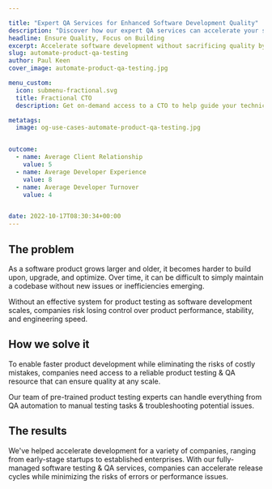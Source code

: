 ```yaml
---

title: "Expert QA Services for Enhanced Software Development Quality"
description: "Discover how our expert QA services can accelerate your software development process while ensuring top-notch quality. Partner with us to streamline testing, reduce errors, and enhance product performance."
headline: Ensure Quality, Focus on Building
excerpt: Accelerate software development without sacrificing quality by offloading the QA & testing process to pre-trained specialists that are ready to deploy on-demand.
slug: automate-product-qa-testing
author: Paul Keen
cover_image: automate-product-qa-testing.jpg

menu_custom:
  icon: submenu-fractional.svg
  title: Fractional CTO
  description: Get on-demand access to a CTO to help guide your technical vision, accelerate team-building, and improve development team operations.

metatags:
  image: og-use-cases-automate-product-qa-testing.jpg


outcome:
  - name: Average Client Relationship
    value: 5
  - name: Average Developer Experience
    value: 8
  - name: Average Developer Turnover
    value: 4


date: 2022-10-17T08:30:34+00:00
---
```


The problem
-----------

As a software product grows larger and older, it becomes harder to build upon, upgrade, and optimize. Over time, it can be difficult to simply maintain a codebase without new issues or inefficiencies emerging.

Without an effective system for product testing as software development scales, companies risk losing control over product performance, stability, and engineering speed.

How we solve it
---------------

To enable faster product development while eliminating the risks of costly mistakes, companies need access to a reliable product testing & QA resource that can ensure quality at any scale.

Our team of pre-trained product testing experts can handle everything from QA automation to manual testing tasks & troubleshooting potential issues.

The results
-----------

We've helped accelerate development for a variety of companies, ranging from early-stage startups to established enterprises. With our fully-managed software testing & QA services, companies can accelerate release cycles while minimizing the risks of errors or performance issues.
